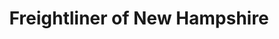 ---
title: "Freightliner of New Hampshire"
url: /londonderry/freightliner-of-new-hampshire/
shop: shop
---